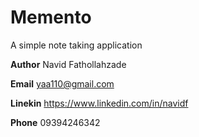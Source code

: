 Memento
=======
A simple note taking application

**Author**  Navid Fathollahzade

**Email**   yaa110@gmail.com

**Linekin** https://www.linkedin.com/in/navidf

**Phone**   09394246342